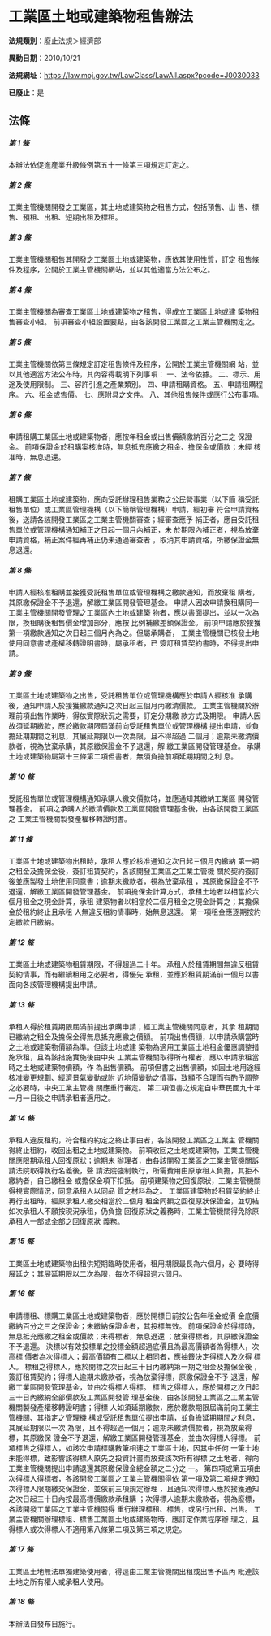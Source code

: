 # 工業區土地或建築物租售辦法

**法規類別**：廢止法規＞經濟部

**異動日期**：2010/10/21  

**法規網址**：https://law.moj.gov.tw/LawClass/LawAll.aspx?pcode=J0030033

**已廢止**：是



## 法條
##### 第 1 條
本辦法依促進產業升級條例第五十一條第三項規定訂定之。

##### 第 2 條
工業主管機關開發之工業區，其土地或建築物之租售方式，包括預售、出
售、標售、預租、出租、短期出租及標租。

##### 第 3 條
工業主管機關租售其開發之工業區土地或建築物，應依其使用性質，訂定
租售條件及程序，公開於工業主管機關網站，並以其他適當方法公布之。

##### 第 4 條
工業主管機關為審查工業區土地或建築物之租售，得成立工業區土地或建
築物租售審查小組。
前項審查小組設置要點，由各該開發工業區之工業主管機關定之。

##### 第 5 條
工業主管機關依第三條規定訂定租售條件及程序，公開於工業主管機關網
站，並以其他適當方法公布時，其內容得載明下列事項：
一、法令依據。
二、標示、用途及使用限制。
三、容許引進之產業類別。
四、申請租購資格。
五、申請租購程序。
六、租金或售價。
七、應附具之文件。
八、其他租售條件或應行公布事項。

##### 第 6 條
申請租購工業區土地或建築物者，應按年租金或出售價額繳納百分之三之
保證金。
前項保證金於租購案核准時，無息抵充應繳之租金、擔保金或價款；未經
核准時，無息退還。

##### 第 7 條
租購工業區土地或建築物，應向受託辦理租售業務之公民營事業（以下簡
稱受託租售單位）或工業區管理機構（以下簡稱管理機構）申請，經初審
符合申請資格後，送請各該開發工業區之工業主管機關審查；經審查應予
補正者，應自受託租售單位或管理機構通知補正之日起一個月內補正，未
於期限內補正者，視為放棄申請資格，補正案件經再補正仍未通過審查者
，取消其申請資格，所繳保證金無息退還。

##### 第 8 條
申請人經核准租購並接獲受託租售單位或管理機構之繳款通知，而放棄租
購者，其原繳保證金不予退還，解繳工業區開發管理基金。
申請人因故申請換租購同一工業主管機關開發管理之工業區內土地或建築
物者，應以書面提出，並以一次為限，換租購後租售價金增加部分，應按
比例補繳差額保證金。
前項申請應於接獲第一項繳款通知之次日起三個月內為之。但屬承購者，
工業主管機關已核發土地使用同意書或產權移轉證明書時，屬承租者，已
簽訂租賃契約書時，不得提出申請。

##### 第 9 條
工業區土地或建築物之出售，受託租售單位或管理機構應於申請人經核准
承購後，通知申請人於接獲繳款通知之次日起三個月內繳清價款。
工業主管機關於辦理前項出售作業時，得依實際狀況之需要，訂定分期繳
款方式及期限。
申請人因故須延期繳款，應於繳款期限屆滿前向受託租售單位或管理機構
提出申請，並負擔延期期間之利息，其展延期限以一次為限，且不得超過
二個月；逾期未繳清價款者，視為放棄承購，其原繳保證金不予退還，解
繳工業區開發管理基金。
承購土地或建築物屬第十三條第二項但書者，無須負擔前項延期期間之利
息。

##### 第 10 條
受託租售單位或管理機構通知承購人繳交價款時，並應通知其繳納工業區
開發管理基金。
前項之承購人於繳清價款及工業區開發管理基金後，由各該開發工業區之
工業主管機關製發產權移轉證明書。

##### 第 11 條
工業區土地或建築物出租時，承租人應於核准通知之次日起三個月內繳納
第一期之租金及擔保金後，簽訂租賃契約，各該開發工業區之工業主管機
關於契約簽訂後並應製發土地使用同意書；逾期未繳款者，視為放棄承租
，其原繳保證金不予退還，解繳工業區開發管理基金。
前項擔保金計算方式，承租土地者以相當於六個月租金之現金計算，承租
建築物者以相當於二個月租金之現金計算之；其擔保金於租約終止且承租
人無違反租約情事時，始無息退還。
第一項租金應逐期按約定繳款日繳納。

##### 第 12 條
工業區土地或建築物租賃期限，不得超過二十年。
承租人於租賃期間無違反租賃契約情事，而有繼續租用之必要者，得優先
承租，並應於租賃期滿前一個月以書面向各該管理機構提出申請。

##### 第 13 條
承租人得於租賃期限屆滿前提出承購申請；經工業主管機關同意者，其承
租期間已繳納之租金及擔保金得無息抵充應繳之價額。
前項出售價額，以申請承購當時之土地或建築物價額為準。但該土地或建
築物為適用工業區土地租金優惠調整措施承租，且為該措施實施後由中央
工業主管機關取得所有權者，應以申請承租當時之土地或建築物價額，作
為出售價額。
前項但書之出售價額，如因土地用途經核准變更規劃、經濟景氣變動或附
近地價變動之情事，致顯不合理而有酌予調整之必要時，中央工業主管機
關應重行審定。
第二項但書之規定自中華民國九十年一月一日後之申請承租者適用之。

##### 第 14 條
承租人違反租約，符合租約約定之終止事由者，各該開發工業區之工業主
管機關得終止租約，收回出租之土地或建築物。
前項收回之土地或建築物，工業主管機關應限期承租人回復原狀；逾期未
辦理者，由各該開發工業區之工業主管機關訴請法院取得執行名義後，聲
請法院強制執行，所需費用由原承租人負擔，其拒不繳納者，自已繳租金
或擔保金項下扣抵。
前項建築物之回復原狀，工業主管機關得視實際情況，同意承租人以同品
質之材料為之。
工業區建築物於租賃契約終止再行出租時，經原承租人繳交相當於二個月
租金同額之回復原狀保證金，並切結如次承租人不願按現況承租，仍負擔
回復原狀之義務時，工業主管機關得免除原承租人一部或全部之回復原狀
義務。

##### 第 15 條
工業區土地或建築物出租供短期臨時使用者，租用期限最長為六個月，必
要時得展延之；其展延期限以二次為限，每次不得超過六個月。

##### 第 16 條
申請標租、標購工業區土地或建築物者，應於開標日前按公告年租金或價
金底價繳納百分之三之保證金；未繳納保證金者，其投標無效。
前項保證金於得標時，無息抵充應繳之租金或價款；未得標者，無息退還
；放棄得標者，其原繳保證金不予退還。
決標以有效投標單之投標金額超過底價且為最高價額者為得標人，次高標
價者為次得標人；最高價額有二標以上相同者，應抽籤決定得標人及次得
標人。
標租之得標人，應於開標之次日起三十日內繳納第一期之租金及擔保金後
，簽訂租賃契約；得標人逾期未繳款者，視為放棄得標，原繳保證金不予
退還，解繳工業區開發管理基金，並由次得標人得標。
標售之得標人，應於開標之次日起三十日內繳納全部價款及工業區開發管
理基金後，由各該開發工業區之工業主管機關製發產權移轉證明書；得標
人如須延期繳款，應於繳款期限屆滿前向工業主管機關、其指定之管理機
構或受託租售單位提出申請，並負擔延期期間之利息，其展延期限以一次
為限，且不得超過一個月；逾期未繳清價款者，視為放棄得標，其原繳保
證金不予退還，解繳工業區開發管理基金，並由次得標人得標。
前項標售之得標人，如該次申請標購數筆相連之工業區土地，因其中任何
一筆土地未能得標，致影響該得標人原先之投資計畫而放棄該次所有得標
之土地者，得向工業主管機關提出申請退還其原繳保證金總金額之二分之
一。
第四項或第五項由次得標人得標者，各該開發工業區之工業主管機關得依
第一項及第二項規定通知次得標人限期繳交保證金，並依前三項規定辦理
，且通知次得標人應於接獲通知之次日起三十日內按最高標價繳款承租購
；次得標人逾期未繳款者，視為廢標，各該開發工業區之工業主管機關得
重行辦理標租、標售，或另行出租、出售。
工業主管機關辦理標租、標售工業區土地或建築物時，應訂定作業程序辦
理之，且得標人或次得標人不適用第八條第二項及第三項之規定。

##### 第 17 條
工業區土地無法單獨建築使用者，得逕由工業主管機關出租或出售予區內
毗連該土地之所有權人或承租人使用。

##### 第 18 條
本辦法自發布日施行。



